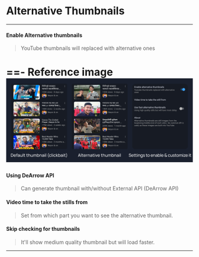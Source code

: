 # Alternative Thumbnails
---
#### Enable Alternative thumbnails
> YouTube thumbnails will replaced with alternative ones

==- Reference image
![](/assets/youtube/general/Alternative-Thumbnails.jpg)
===

#### Using DeArrow API
> Can generate thumbnail with/without External API (DeArrow API)

#### Video time to take the stills from
> Set from which part you want to see the alternative thumbnail.

#### Skip checking for thumbnails
> It'll show medium quality thumbnail but will load faster.
---
